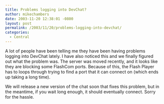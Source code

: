 ```yaml
---
title: Problems logging into DevChat?
author: mikechambers
date: 2003-11-20 12:38:01 -0800
layout: post
permalink: /2003/11/20/problems-logging-into-devchat/
categories:
  - Central
---
```



A lot of people have been telling me they have been having problems logging into DevChat lately. I have also noticed this and we finally figured out what the problem was. The server was moved recently, and it looks like they are blocking some FlashCom ports. Because of this, the Flash Player has to loops through trying to find a port that it can connect on (which ends up taking a long time).

We will release a new version of the chat soon that fixes this problem, but in the meantime, if you wait long enough, it should eventually connect. Sorry for the hassle.